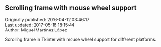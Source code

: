 ## Scrolling frame with mouse wheel support  
Originally published: 2016-04-12 03:46:17  
Last updated: 2017-05-16 18:15:44  
Author: Miguel Martínez López  
  
Scrolling frame in Tkinter with mouse wheel support for different platforms.